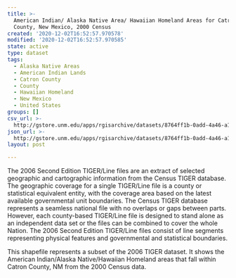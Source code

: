 ```yaml
---
title: >-
  American Indian/ Alaska Native Area/ Hawaiian Homeland Areas for Catron
  County, New Mexico, 2000 Census
created: '2020-12-02T16:52:57.970578'
modified: '2020-12-02T16:52:57.970585'
state: active
type: dataset
tags:
  - Alaska Native Areas
  - American Indian Lands
  - Catron County
  - County
  - Hawaiian Homeland
  - New Mexico
  - United States
groups: []
csv_url: >-
  http://gstore.unm.edu/apps/rgisarchive/datasets/8764ff1b-0add-4a46-a113-b0fe6375a5f6/tgr2006se_catr_aianhh00.derived.csv
json_url: >-
  http://gstore.unm.edu/apps/rgisarchive/datasets/8764ff1b-0add-4a46-a113-b0fe6375a5f6/tgr2006se_catr_aianhh00.derived.json
layout: post

---
```

The 2006 Second Edition  TIGER/Line files are an extract of selected geographic and cartographic information from the Census TIGER database.  The geographic coverage for a single TIGER/Line file is a county or statistical equivalent entity, with the coverage area based on the latest available governmental unit boundaries.  The Census TIGER database represents a seamless national file with no overlaps or gaps between parts.  However, each county-based TIGER/Line file is designed to stand alone as an independent data set or the files can be combined to cover the whole Nation.  The 2006 Second Edition  TIGER/Line files consist of line segments representing physical features and governmental and statistical boundaries.  

This shapefile represents a subset of the 2006 TIGER dataset. It shows the American Indian/Alaska Native/Hawaiian Homeland areas that fall within Catron County, NM from the 2000 Census data.
